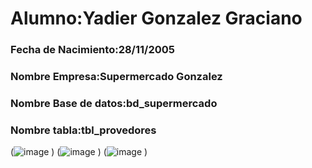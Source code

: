 # Alumno:Yadier Gonzalez Graciano
### Fecha de Nacimiento:28/11/2005
### Nombre Empresa:Supermercado Gonzalez
### Nombre Base de datos:bd_supermercado
### Nombre tabla:tbl_provedores

(![image](https://github.com/Yadier-Gonzalez-Graciano/Supermercado/assets/143548098/b8fa3152-3540-4b70-9a7b-56e4d13741d9)
)
(![image](https://github.com/Yadier-Gonzalez-Graciano/Supermercado/assets/143548098/f9582f84-aacf-4d60-9aa7-e385064a41ed)
)
(![image](https://github.com/Yadier-Gonzalez-Graciano/Supermercado/assets/143548098/cb325520-4c6e-48f4-9e58-f4f27ad4a91f)
)
